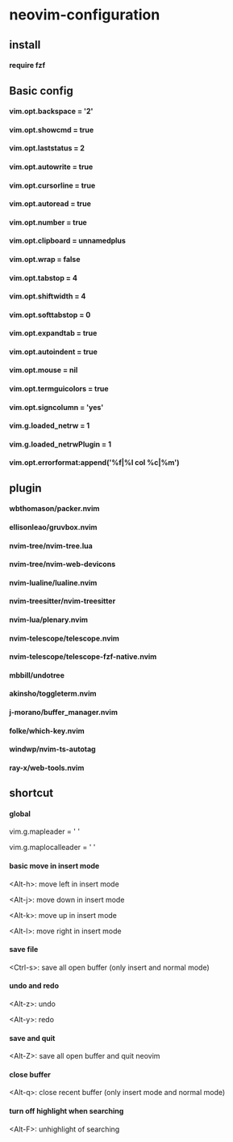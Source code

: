 # neovim-configuration

## install
#### require fzf
## Basic config
#### vim.opt.backspace = '2'
#### vim.opt.showcmd = true
#### vim.opt.laststatus = 2
#### vim.opt.autowrite = true
#### vim.opt.cursorline = true
#### vim.opt.autoread = true
#### vim.opt.number = true
#### vim.opt.clipboard = unnamedplus
#### vim.opt.wrap = false 
#### vim.opt.tabstop = 4
#### vim.opt.shiftwidth = 4
#### vim.opt.softtabstop = 0
#### vim.opt.expandtab = true
#### vim.opt.autoindent = true
#### vim.opt.mouse = nil 
#### vim.opt.termguicolors = true
#### vim.opt.signcolumn = 'yes'
#### vim.g.loaded_netrw = 1
#### vim.g.loaded_netrwPlugin = 1
#### vim.opt.errorformat:append('%f|%l col %c|%m')
## plugin
#### wbthomason/packer.nvim
#### ellisonleao/gruvbox.nvim
#### nvim-tree/nvim-tree.lua
#### nvim-tree/nvim-web-devicons
#### nvim-lualine/lualine.nvim
#### nvim-treesitter/nvim-treesitter
#### nvim-lua/plenary.nvim
#### nvim-telescope/telescope.nvim 
#### nvim-telescope/telescope-fzf-native.nvim 
#### mbbill/undotree
#### akinsho/toggleterm.nvim 
#### j-morano/buffer_manager.nvim 
#### folke/which-key.nvim 
#### windwp/nvim-ts-autotag 
#### ray-x/web-tools.nvim
## shortcut
#### global 
vim.g.mapleader = ' '

vim.g.maplocalleader = ' '

#### basic move in insert mode
\<Alt-h>: move left in insert mode

\<Alt-j>: move down in insert mode

\<Alt-k>: move up in insert mode 

\<Alt-l>: move right in insert mode

#### save file
\<Ctrl-s>: save all open buffer (only insert and normal mode)

#### undo and redo 
\<Alt-z>: undo 

\<Alt-y>: redo

#### save and quit
\<Alt-Z><Alt-Z>: save all open buffer and quit neovim 

#### close buffer 
\<Alt-q>: close recent buffer (only insert mode and normal mode) 

#### turn off highlight when searching 
\<Alt-F>: unhighlight of searching

